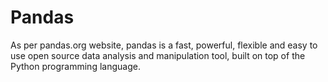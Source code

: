 # Pandas

As per pandas.org website, pandas is a fast, powerful, flexible and easy to use open source data analysis and manipulation tool, built on top of the Python programming language.